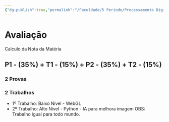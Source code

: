 ```yaml
---
{"dg-publish":true,"permalink":"/Faculdade/5 Periodo/Processamento Digital/Aula Introdutória/","tags":["PDI"],"created":"2024-10-18T13:31:56.145-03:00"}
---
```


# Avaliação

Calculo da Nota da Matéria 
##	 P1 - (35%)  + T1 - (15%) +  P2 - (35%) +  T2 - (15%)

### 2 Provas 
### 2 Trabalhos 
+ 1º Trabalho:  Baixo Nível - WebGL
+ 2º Trabalho: Alto Nível - Python - IA para melhora imagem
OBS: Trabalho igual para todo mundo.
